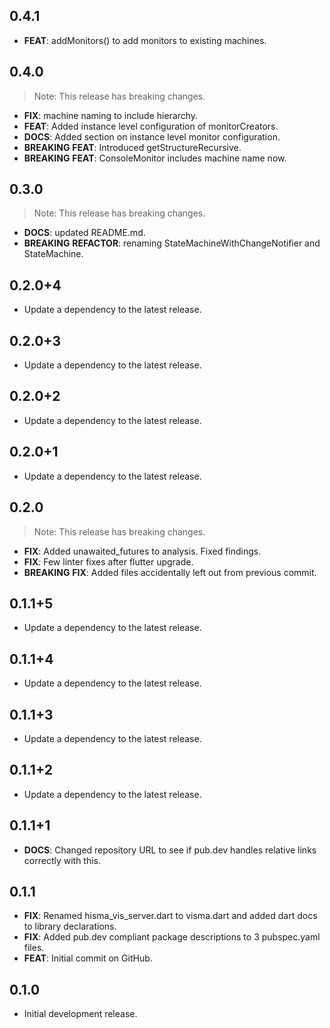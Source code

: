 ## 0.4.1

 - **FEAT**: addMonitors() to add monitors to existing machines.

## 0.4.0

> Note: This release has breaking changes.

 - **FIX**: machine naming to include hierarchy.
 - **FEAT**: Added instance level configuration of monitorCreators.
 - **DOCS**: Added section on instance level monitor configuration.
 - **BREAKING** **FEAT**: Introduced getStructureRecursive.
 - **BREAKING** **FEAT**: ConsoleMonitor includes machine name now.

## 0.3.0

> Note: This release has breaking changes.

 - **DOCS**: updated README.md.
 - **BREAKING** **REFACTOR**: renaming StateMachineWithChangeNotifier and StateMachine.

## 0.2.0+4

 - Update a dependency to the latest release.

## 0.2.0+3

 - Update a dependency to the latest release.

## 0.2.0+2

 - Update a dependency to the latest release.

## 0.2.0+1

 - Update a dependency to the latest release.

## 0.2.0

> Note: This release has breaking changes.

 - **FIX**: Added unawaited_futures to analysis. Fixed findings.
 - **FIX**: Few linter fixes after flutter upgrade.
 - **BREAKING** **FIX**: Added files accidentally left out from previous commit.

## 0.1.1+5

 - Update a dependency to the latest release.

## 0.1.1+4

 - Update a dependency to the latest release.

## 0.1.1+3

 - Update a dependency to the latest release.

## 0.1.1+2

 - Update a dependency to the latest release.

## 0.1.1+1

 - **DOCS**: Changed repository URL to see if pub.dev handles relative links correctly with this.

## 0.1.1

 - **FIX**: Renamed hisma_vis_server.dart to visma.dart and added dart docs to library declarations.
 - **FIX**: Added pub.dev compliant package descriptions to 3 pubspec.yaml files.
 - **FEAT**: Initial commit on GitHub.

## 0.1.0

- Initial development release.
